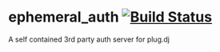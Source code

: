 # ephemeral_auth [![Build Status](https://travis-ci.org/socketplug/ephemeral_auth.svg?branch=master)](https://travis-ci.org/socketplug/ephemeral_auth)

A self contained 3rd party auth server for plug.dj

